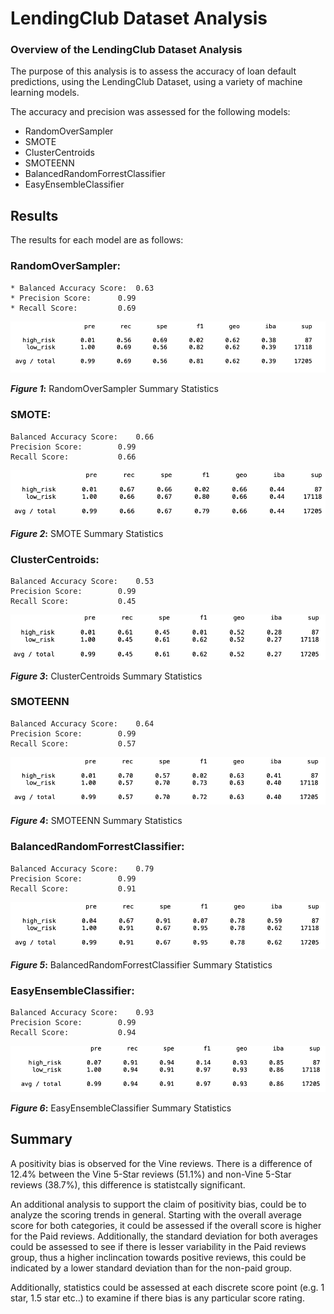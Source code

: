 # LendingClub Dataset Analysis

### **Overview of the LendingClub Dataset Analysis**
The purpose of this analysis is to assess the accuracy of loan default predictions, using the LendingClub Dataset, using a variety of machine learning models. 

The accuracy and precision was assessed for the following models:

* RandomOverSampler
* SMOTE
* ClusterCentroids
* SMOTEENN
* BalancedRandomForrestClassifier
* EasyEnsembleClassifier


## Results


The results for each model are as follows:


### RandomOverSampler:

	* Balanced Accuracy Score: 	0.63
	* Precision Score: 		0.99
	* Recall Score: 		0.69

![Figure 1](https://github.com/CR-HSDC/cryptocurrencies/blob/main/resources/Fig1_RandomOverSampler.png)

**_Figure 1_:** RandomOverSampler Summary Statistics

	
### SMOTE:
	Balanced Accuracy Score: 	0.66
	Precision Score:		0.99
	Recall Score:			0.66
	
![Figure 2](https://github.com/CR-HSDC/cryptocurrencies/blob/main/resources/Fig2_SMOTE.png)

**_Figure 2_:** SMOTE Summary Statistics
	
### ClusterCentroids:
	Balanced Accuracy Score: 	0.53
	Precision Score:		0.99
	Recall Score:			0.45

![Figure 3](https://github.com/CR-HSDC/cryptocurrencies/blob/main/resources/Fig3_ClusterCentroids.png)

**_Figure 3_:** ClusterCentroids Summary Statistics


### SMOTEENN
	Balanced Accuracy Score: 	0.64
	Precision Score: 		0.99
	Recall Score:			0.57

![Figure 4](https://github.com/CR-HSDC/cryptocurrencies/blob/main/resources/Fig4_SMOTEENN.png)

**_Figure 4_:** SMOTEENN Summary Statistics

### BalancedRandomForrestClassifier:
	Balanced Accuracy Score: 	0.79
	Precision Score:		0.99
	Recall Score:			0.91

![Figure 5](https://github.com/CR-HSDC/cryptocurrencies/blob/main/resources/Fig5_BalancedRandomForestClassifier.png)

**_Figure 5_:** BalancedRandomForrestClassifier Summary Statistics

### EasyEnsembleClassifier:
	Balanced Accuracy Score: 	0.93
	Precision Score:		0.99
	Recall Score:			0.94

![Figure 6](https://github.com/CR-HSDC/cryptocurrencies/blob/main/resources/Fig6_EasyEnsembleClassifer.png)

**_Figure 6_:** EasyEnsembleClassifier Summary Statistics


## Summary 

A positivity bias is observed for the Vine reviews. There is a difference of 12.4% between the Vine 5-Star reviews (51.1%) and non-Vine 5-Star reviews (38.7%), this difference is statistcally significant. 

An additional analysis to support the claim of positivity bias, could be to analyze the scoring trends in general. Starting with the overall average score for both categories, it could be assessed if the overall score is higher for the Paid reviews. Additionally, the standard deviation for both averages could be assessed to see if there is lesser variability in the Paid reviews group, thus a higher inclincation towards positive reviews, this could be indicated by a lower standard deviation than for the non-paid group.

Additionally, statistics could be assessed at each discrete score point (e.g. 1 star, 1.5 star etc..) to examine if there bias is any particular score rating.











